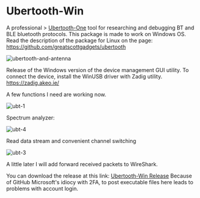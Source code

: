 # Ubertooth-Win

A professional > [Ubertooth-One](https://greatscottgadgets.com/ubertoothone/) tool for researching and debugging BT and BLE bluetooth protocols. 
This package is made to work on Windows OS. Read the description of the package for Linux on the page: https://github.com/greatscottgadgets/ubertooth

![ubertooth-and-antenna](https://github.com/sevstels/Ubertooth-Win/assets/13213368/2c892a59-b8d8-4965-8203-b17a37e11778)


Release of the Windows version of the device management GUI utility. 
To connect the device, install the WinUSB driver with Zadig utility. 
https://zadig.akeo.ie/

A few functions I need are working now.

![ubt-1](https://github.com/sevstels/Ubertooth-Win/assets/13213368/e50a8506-a3fa-41db-8ea2-74f98c510b88)

Spectrum analyzer: 

![ubt-4](https://github.com/sevstels/Ubertooth-Win/assets/13213368/c3e6f263-a329-41d1-809e-9cd8e644e4e2)

Read data stream and convenient channel switching

![ubt-3](https://github.com/sevstels/Ubertooth-Win/assets/13213368/86b4bd34-3af3-47d0-884b-5483a8d8ea1b)

A little later I will add forward received packets to WireShark.

You can download the release at this link: [Ubertooth-Win Release](https://gradient-sg.com/files/ubert/UW-Release.zip) 
Because of GitHub Microsoft's idiocy with 2FA, to post executable files here leads to problems with account login.
